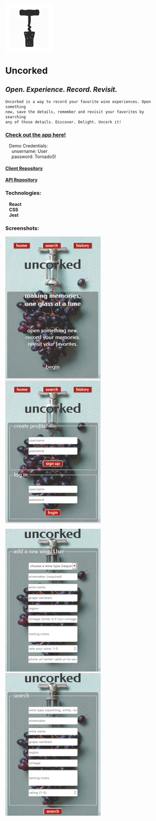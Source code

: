 <img src='./src/images/favicon.png' alt='app icon' width='150'/>

# Uncorked  

## *Open. Experience. Record. Revisit.*

    Uncorked is a way to record your favorite wine experiences. Open something  
    new, save the details, remember and revisit your favorites by searching  
    any of those details. Discover. Delight. Uncork it!

### [Check out the app here!](https://uncorked-client-2m94v5iae.vercel.app)  
&nbsp;&nbsp;&nbsp;Demo Credentials:  
&nbsp;&nbsp;&nbsp;&nbsp;&nbsp;unsername: User  
&nbsp;&nbsp;&nbsp;&nbsp;&nbsp;password: Tornado5!  
#### [Client Repository](https://github.com/schism578/uncorked-client.git)
#### [API Repository](https://github.com/schism578/uncorked-api.git)

### Technologies:  
&nbsp;&nbsp;&nbsp;**React**  
&nbsp;&nbsp;&nbsp;**CSS**  
&nbsp;&nbsp;&nbsp;**Jest**

### Screenshots:

<p float='left'>
<img src='./src/images/home.png' alt='screenshot of home page' width='300' height='450'>
<img src='./src/images/login.png' alt='screenshot of login page' width='300' height='450'>
</p>
<p float='left'>
<img src='./src/images/main.png' alt='screenshot of main page' width='300' height='450'>
<img src='./src/images/search.png' alt='screenshot of search page' width='300' height='450'>
</p>